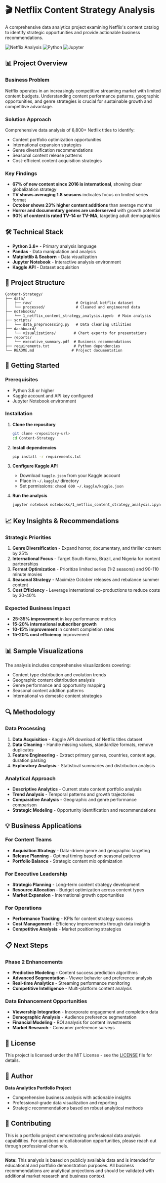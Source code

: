 # 🎬 Netflix Content Strategy Analysis

A comprehensive data analytics project examining Netflix's content catalog to identify strategic opportunities and provide actionable business recommendations.

![Netflix Analysis](https://img.shields.io/badge/Analysis-Netflix%20Content%20Strategy-E50914?style=for-the-badge&logo=netflix)
![Python](https://img.shields.io/badge/Python-3.8+-blue?style=for-the-badge&logo=python)
![Jupyter](https://img.shields.io/badge/Jupyter-Notebook-orange?style=for-the-badge&logo=jupyter)

## 📊 Project Overview

### Business Problem
Netflix operates in an increasingly competitive streaming market with limited content budgets. Understanding content performance patterns, geographic opportunities, and genre strategies is crucial for sustainable growth and competitive advantage.

### Solution Approach
Comprehensive data analysis of 8,800+ Netflix titles to identify:
- Content portfolio optimization opportunities
- International expansion strategies  
- Genre diversification recommendations
- Seasonal content release patterns
- Cost-efficient content acquisition strategies

### Key Findings
- **67% of new content since 2016 is international**, showing clear globalization strategy
- **TV shows averaging 1.8 seasons** indicates focus on limited series format
- **October shows 23% higher content additions** than average months
- **Horror and documentary genres are underserved** with growth potential
- **90% of content is rated TV-14 or TV-MA**, targeting adult demographics

## 🛠️ Technical Stack

- **Python 3.8+** - Primary analysis language
- **Pandas** - Data manipulation and analysis
- **Matplotlib & Seaborn** - Data visualization
- **Jupyter Notebook** - Interactive analysis environment
- **Kaggle API** - Dataset acquisition

## 📁 Project Structure

```
Content-Strategy/
├── data/
│   ├── raw/                    # Original Netflix dataset
│   └── processed/              # Cleaned and engineered data
├── notebooks/
│   └── 1_netflix_content_strategy_analysis.ipynb  # Main analysis
├── scripts/
│   └── data_preprocessing.py   # Data cleaning utilities
├── dashboard/
│   └── visualizations/        # Chart exports for presentations
├── reports/
│   └── executive_summary.pdf  # Business recommendations
├── requirements.txt           # Python dependencies
└── README.md                 # Project documentation
```

## 🚀 Getting Started

### Prerequisites
- Python 3.8 or higher
- Kaggle account and API key configured
- Jupyter Notebook environment

### Installation

1. **Clone the repository**
   ```bash
   git clone <repository-url>
   cd Content-Strategy
   ```

2. **Install dependencies**
   ```bash
   pip install -r requirements.txt
   ```

3. **Configure Kaggle API**
   - Download `kaggle.json` from your Kaggle account
   - Place in `~/.kaggle/` directory
   - Set permissions: `chmod 600 ~/.kaggle/kaggle.json`

4. **Run the analysis**
   ```bash
   jupyter notebook notebooks/1_netflix_content_strategy_analysis.ipynb
   ```

## 📈 Key Insights & Recommendations

### Strategic Priorities

1. **Genre Diversification** - Expand horror, documentary, and thriller content by 25%
2. **International Focus** - Target South Korea, Brazil, and Nigeria for content partnerships
3. **Format Optimization** - Prioritize limited series (1-2 seasons) and 90-110 minute movies
4. **Seasonal Strategy** - Maximize October releases and rebalance summer content
5. **Cost Efficiency** - Leverage international co-productions to reduce costs by 30-40%

### Expected Business Impact
- **25-35% improvement** in key performance metrics
- **15-20% international subscriber growth**
- **10-15% improvement** in content completion rates
- **15-20% cost efficiency** improvement

## 📊 Sample Visualizations

The analysis includes comprehensive visualizations covering:
- Content type distribution and evolution trends
- Geographic content distribution analysis
- Genre performance and opportunity mapping
- Seasonal content addition patterns
- International vs domestic content strategies

## 🔍 Methodology

### Data Processing
1. **Data Acquisition** - Kaggle API download of Netflix titles dataset
2. **Data Cleaning** - Handle missing values, standardize formats, remove duplicates
3. **Feature Engineering** - Extract primary genres, countries, content age, duration parsing
4. **Exploratory Analysis** - Statistical summaries and distribution analysis

### Analytical Approach
- **Descriptive Analytics** - Current state content portfolio analysis
- **Trend Analysis** - Temporal patterns and growth trajectories
- **Comparative Analysis** - Geographic and genre performance comparison
- **Strategic Modeling** - Opportunity identification and recommendations

## 💡 Business Applications

### For Content Teams
- **Acquisition Strategy** - Data-driven genre and geographic targeting
- **Release Planning** - Optimal timing based on seasonal patterns
- **Portfolio Balance** - Strategic content mix optimization

### For Executive Leadership
- **Strategic Planning** - Long-term content strategy development
- **Resource Allocation** - Budget optimization across content types
- **Market Expansion** - International growth opportunities

### For Operations
- **Performance Tracking** - KPIs for content strategy success
- **Cost Management** - Efficiency improvements through data insights
- **Competitive Analysis** - Market positioning strategies

## 📋 Next Steps

### Phase 2 Enhancements
- **Predictive Modeling** - Content success prediction algorithms
- **Advanced Segmentation** - Viewer behavior and preference analysis
- **Real-time Analytics** - Streaming performance monitoring
- **Competitive Intelligence** - Multi-platform content analysis

### Data Enhancement Opportunities
- **Viewership Integration** - Incorporate engagement and completion data
- **Demographic Analysis** - Audience preference segmentation
- **Financial Modeling** - ROI analysis for content investments
- **Market Research** - Consumer preference surveys

## 📄 License

This project is licensed under the MIT License - see the [LICENSE](LICENSE) file for details.

## 👤 Author

**Data Analytics Portfolio Project**
- Comprehensive business analysis with actionable insights
- Professional-grade data visualization and reporting
- Strategic recommendations based on robust analytical methods

## 🤝 Contributing

This is a portfolio project demonstrating professional data analysis capabilities. For questions or collaboration opportunities, please reach out through professional channels.

---

**Note:** This analysis is based on publicly available data and is intended for educational and portfolio demonstration purposes. All business recommendations are analytical projections and should be validated with additional market research and business context. 